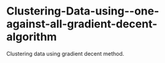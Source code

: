 # Clustering-Data-using--one-against-all-gradient-decent-algorithm
Clustering data using gradient decent method.
